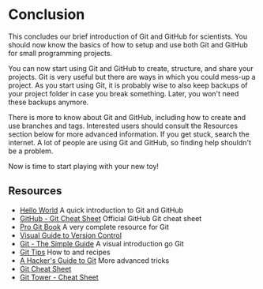 # Conclusion

This concludes our brief introduction of Git and GitHub for scientists. You
should now know the basics of how to setup and use both Git and GitHub for
small programming projects.

You can now start using Git and GitHub to create, structure, and share your
projects. Git is very useful but there are ways in which you could mess-up a
project. As you start using Git, it is probably wise to also keep backups of
your project folder in case you break something. Later, you won't need these
backups anymore.

There is more to know about Git and GitHub, including how to create and use
branches and tags. Interested users should consult the Resources section below
for more advanced information. If you get stuck, search the internet. A lot of
people are using Git and GitHub, so finding help shouldn't be a problem.

Now is time to start playing with your new toy!

## Resources

- <a href="https://guides.github.com/activities/hello-world/" target="_blank">Hello World</a> A quick introduction to Git and GitHub
- <a href="https://training.github.com/kit/downloads/github-git-cheat-sheet.pdf" target="_blank">GitHub - Git Cheat Sheet</a> Official GitHub Git cheat sheet
- <a href="http://git-scm.com/book/en/v2" target="_blank">Pro Git Book</a> A very complete resource for Git
- <a href="http://betterexplained.com/articles/a-visual-guide-to-version-control/" target="_blank">Visual Guide to Version Control</a>
- <a href="http://rogerdudler.github.io/git-guide/" target="_blank">Git - The Simple Guide</a> A visual introduction go Git
- <a href="https://github.com/git-tips/tips" target="_blank">Git Tips</a> How to and recipes
- <a href="http://wildlyinaccurate.com/a-hackers-guide-to-git/?utm_content=buffer9ee6e&utm_medium=social&utm_source=twitter.com&utm_campaign=buffer" target="_blank">A Hacker's Guide to Git</a> More advanced tricks
- <a href="http://www.cheat-sheets.org/saved-copy/git-cheat-sheet.pdf" target="_blank">Git Cheat Sheet</a>
- <a href="http://www.git-tower.com/blog/git-cheat-sheet/" target="_blank">Git Tower - Cheat Sheet</a>

